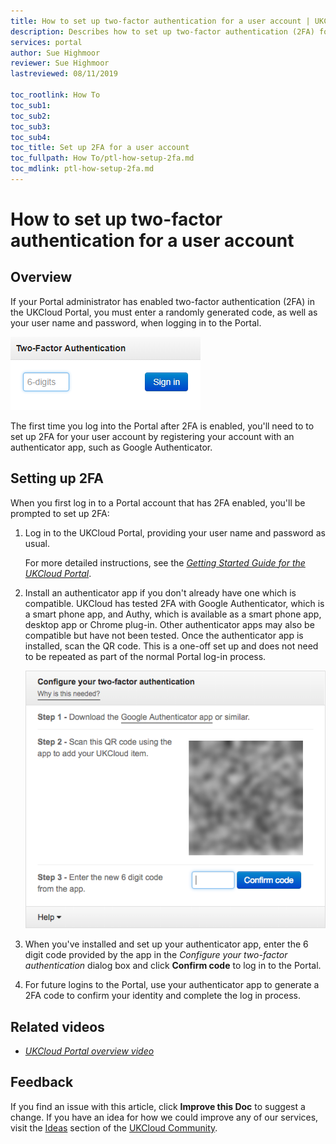 ```yaml
---
title: How to set up two-factor authentication for a user account | UKCloud Ltd
description: Describes how to set up two-factor authentication (2FA) for a user account
services: portal
author: Sue Highmoor
reviewer: Sue Highmoor
lastreviewed: 08/11/2019

toc_rootlink: How To
toc_sub1: 
toc_sub2:
toc_sub3:
toc_sub4:
toc_title: Set up 2FA for a user account
toc_fullpath: How To/ptl-how-setup-2fa.md
toc_mdlink: ptl-how-setup-2fa.md
---
```


# How to set up two-factor authentication for a user account

## Overview

If your Portal administrator has enabled two-factor authentication (2FA) in the UKCloud Portal, you must enter a randomly generated code, as well as your user name and password, when logging in to the Portal.

![Two-Factor Authentication dialog box in the UKCloud Portal](images/ptl-2fa.png)

The first time you log into the Portal after 2FA is enabled, you'll need to to set up 2FA for your user account by registering your account with an authenticator app, such as Google Authenticator.

## Setting up 2FA

When you first log in to a Portal account that has 2FA enabled, you'll be prompted to set up 2FA:

1. Log in to the UKCloud Portal, providing your user name and password as usual.

    For more detailed instructions, see the [*Getting Started Guide for the UKCloud Portal*](ptl-gs.md).

2. Install an authenticator app if you don't already have one which is compatible. UKCloud has tested 2FA with Google Authenticator, which is a smart phone app, and Authy, which is available as a smart phone app, desktop app or Chrome plug-in. Other authenticator apps may also be compatible but have not been tested. Once the authenticator app is installed, scan the QR code. This is a one-off set up and does not need to be repeated as part of the normal Portal log-in process.


    ![Configure your two-factor authentication dialog box](images/ptl-2fa-setup.png)

3. When you've installed and set up your authenticator app, enter the 6 digit code provided by the app in the *Configure your two-factor authentication* dialog box and click **Confirm code** to log in to the Portal.

4. For future logins to the Portal, use your authenticator app to generate a 2FA code to confirm your identity and complete the log in process.

## Related videos

- [*UKCloud Portal overview video*](ptl-vid-portal.md)

## Feedback

If you find an issue with this article, click **Improve this Doc** to suggest a change. If you have an idea for how we could improve any of our services, visit the [Ideas](https://community.ukcloud.com/ideas) section of the [UKCloud Community](https://community.ukcloud.com).

